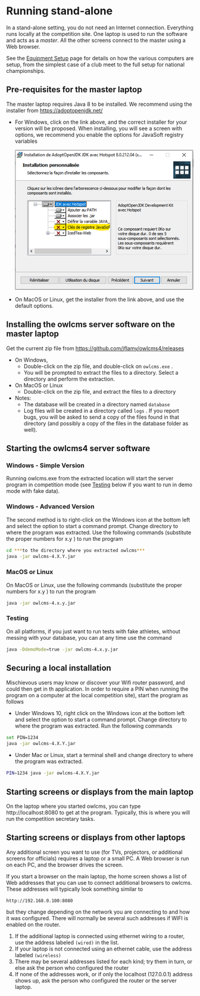 # Running stand-alone

In a stand-alone setting, you do not need an Internet connection.  Everything runs locally at the competition site.  One laptop is used to run the software and acts as a *master*.  All the other screens connect to the master using a Web browser.

See the [Equipment Setup](EquipmentSetup.md) page for details on how the various computers are setup, from the simplest case of a  club meet to the full setup for national championships.

## Pre-requisites for the master laptop

The master laptop requires Java 8 to be installed. We recommend using the installer from https://adoptopenjdk.net/ 

- For Windows, click on the link above, and the correct installer for your version will be proposed. When installing, you will see a screen with options, we recommend you enable the options for JavaSoft registry variables

  ![](img\AdoptOpenJDK_Javasoft.png)

- On MacOS or Linux, get the installer from the link above, and use the default options.

## Installing the owlcms server software on the master laptop

Get the current zip file from <https://github.com/jflamy/owlcms4/releases>

- On Windows,
  - Double-click on the zip file, and double-click on `owlcms.exe` .
  - You will be prompted to extract the files to a directory.  Select a directory and perform the extraction.
- On MacOS or Linux
  - Double-click on the zip file, and extract the files to a directory
- Notes:
  - The database will be created in a directory named `database` 
  - Log files will be created in a directory called `logs` . If you report bugs, you will be asked to send a copy of the files found in that directory (and possibly a copy of the files in the database folder as well).

## Starting the owlcms4 server software

### Windows - Simple Version

Running owlcms.exe from the extracted location will start the server program in competition mode (see [Testing](#Testing) below if you want to run in demo mode with fake data).  

### Windows - Advanced Version

The second method is to right-click on the Windows icon at the bottom left and select the option to start a command prompt.  Change directory to where the program was extracted.  Use the following commands (substitute the proper numbers for x.y ) to run the program

```bash
cd ***to the directory where you extracted owlcms***
java -jar owlcms-4.X.Y.jar
```

### MacOS or Linux

On MacOS or Linux, use the following commands (substitute the proper numbers for x.y ) to run the program

```bash
java -jar owlcms-4.x.y.jar
```

### Testing

On all platforms, if you just want to run tests with fake athletes, without messing with your database, you can at any time use the command

```bash
java -DdemoMode=true -jar owlcms-4.x.y.jar
```

## Securing a local installation

Mischievous users may know or discover your Wifi router password, and could then get in th application.  In order to require a PIN when running the program on a computer at the local competition site), start the program as follows

- Under Windows 10, right click on the Windows icon at the bottom left and select the option to start a command prompt.  Change directory to where the program was extracted. Run the following commands

```bash
set PIN=1234
java -jar owlcms-4.X.Y.jar
```

- Under Mac or Linux, start a terminal shell and change directory to where the program was extracted.

```bash
PIN=1234 java -jar owlcms-4.X.Y.jar
```

## Starting screens or displays from the main laptop

On the laptop where you started owlcms, you can type http://localhost:8080 to get at the program.  Typically, this is where you will run the competition secretary tasks.

## Starting screens or displays from other laptops

Any additional screen you want to use (for TVs, projectors, or additional screens for officials) requires a laptop or a small PC.  A Web browser is run on each PC, and the browser drives the screen.

If you start a browser on the main laptop, the home screen shows a list of Web addresses that you can use to connect additional browsers to owlcms.  These addresses will typically look something similar to

```
http://192.168.0.100:8080
```

but they change depending on the network you are connecting to and how it was configured.  There will normally be several such addresses if WIFI is enabled on the router.

1. If the additional laptop is connected using ethernet wiring to a router, use the address labeled `(wired)` in the list. 
2. If your laptop is not connected using an ethernet cable, use the address labeled ```(wireless)```
3. There may be several addresses listed for each kind; try them in turn, or else ask the person who configured the router
4. If none of the addresses work, or if only the localhost (127.0.0.1) address shows up, ask the person who configured the router or the server laptop.  


